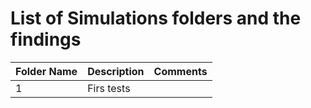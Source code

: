 # List of Simulations folders and the findings


| Folder Name   | Description    | Comments |
|-----|----------------------|----------------------|
| 1 | Firs tests  |              |

